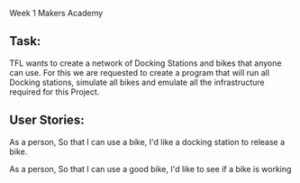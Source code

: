 Week 1 Makers Academy

Task:
--------------------------------------------------------------------------------
TFL wants to create a network of Docking Stations and bikes that anyone can use. 
For this we are requested to create a program that will run all Docking stations,
simulate all bikes and emulate all the infrastructure required for this Project.

User Stories:
--------------------------------------------------------------------------------
As a person,
So that I can use a bike,
I'd like a docking station to release a bike.

As a person,
So that I can use a good bike,
I'd like to see if a bike is working
